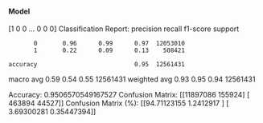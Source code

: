 #### Model
[1 0 0 ... 0 0 0]
Classification Report:
              precision    recall  f1-score   support

           0       0.96      0.99      0.97  12053010
           1       0.22      0.09      0.13    508421

    accuracy                           0.95  12561431
   macro avg       0.59      0.54      0.55  12561431
weighted avg       0.93      0.95      0.94  12561431

Accuracy: 0.9506570549167527
Confusion Matrix:
[[11897086   155924]
 [  463894    44527]]
Confusion Matrix (%):
[[94.71123155  1.2412917 ]
 [ 3.69300281  0.35447394]]
